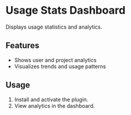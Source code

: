 # Usage Stats Dashboard

Displays usage statistics and analytics.

## Features
- Shows user and project analytics
- Visualizes trends and usage patterns

## Usage
1. Install and activate the plugin.
2. View analytics in the dashboard. 
